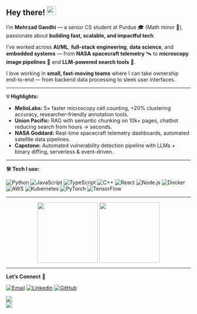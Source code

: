 ## Hey there! <img src="https://media.giphy.com/media/hvRJCLFzcasrR4ia7z/giphy.gif" width="25px" height="25px">

I’m **Mehrzad Gandhi** — a senior CS student at Purdue 🎓 (Math minor 📐), passionate about **building fast, scalable, and impactful tech**.  

I’ve worked across **AI/ML**, **full-stack engineering**, **data science**, and **embedded systems** — from **NASA spacecraft telemetry** 🛰 to **microscopy image pipelines** 🧫 and **LLM-powered search tools** 🤖.  

I love working in **small, fast-moving teams** where I can take ownership end-to-end — from backend data processing to sleek user interfaces.  

---

**💡 Highlights:**  
- **MelioLabs:** 5× faster microscopy cell counting, +20% clustering accuracy, researcher-friendly annotation tools.  
- **Union Pacific:** RAG with semantic chunking on 10k+ pages, chatbot reducing search from hours → seconds.  
- **NASA Goddard:** Real-time spacecraft telemetry dashboards, automated satellite data pipelines.  
- **Capstone:** Automated vulnerability detection pipeline with LLMs + binary diffing, serverless & event-driven.  

---

**🛠 Tech I use:**  

<p>
  <img alt="Python" src="https://img.shields.io/badge/python-%2314354C.svg?style=for-the-badge&logo=python&logoColor=white"/>
  <img alt="JavaScript" src="https://img.shields.io/badge/javascript-%23323330.svg?style=for-the-badge&logo=javascript&logoColor=%23F7DF1E"/>
  <img alt="TypeScript" src="https://img.shields.io/badge/typescript-%23007ACC.svg?style=for-the-badge&logo=typescript&logoColor=white"/>
  <img alt="C++" src="https://img.shields.io/badge/c++-%2300599C.svg?style=for-the-badge&logo=cplusplus&logoColor=white"/>
  <img alt="React" src="https://img.shields.io/badge/react-%2320232a.svg?style=for-the-badge&logo=react&logoColor=%2361DAFB"/>
  <img alt="Node.js" src="https://img.shields.io/badge/node.js-%2343853D.svg?style=for-the-badge&logo=node.js&logoColor=white"/>
  <img alt="Docker" src="https://img.shields.io/badge/docker-%230db7ed.svg?style=for-the-badge&logo=docker&logoColor=white"/>
  <img alt="AWS" src="https://img.shields.io/badge/AWS-%23FF9900.svg?style=for-the-badge&logo=amazonaws&logoColor=white"/>
  <img alt="Kubernetes" src="https://img.shields.io/badge/kubernetes-%23326ce5.svg?style=for-the-badge&logo=kubernetes&logoColor=white"/>
  <img alt="PyTorch" src="https://img.shields.io/badge/pytorch-%23EE4C2C.svg?style=for-the-badge&logo=pytorch&logoColor=white"/>
  <img alt="TensorFlow" src="https://img.shields.io/badge/tensorflow-%23FF6F00.svg?style=for-the-badge&logo=tensorflow&logoColor=white"/>
</p>

---

<p align="center">
  <img height=165 align="center" src="https://github-readme-stats.vercel.app/api?username=mkg880&show_icons=true&theme=gotham">
  <img height=165 align="center" src="https://github-readme-stats.vercel.app/api/top-langs/?username=mkg880&title_color=2aa889&text_color=99d1ce&icon_color=2bbc8a&bg_color=0c1014&langs_count=8&layout=compact" />
</p>

---

**Let’s Connect** 🤝  
<p>
  <a href="mailto:gandhimehrzad@gmail.com" target="_blank"><img alt="Email" src="https://img.shields.io/badge/email-%230077B5.svg?&style=for-the-badge&logo=gmail&logoColor=white" /></a>
  <a href="https://www.linkedin.com/in/mehrzad-gandhi" target="_blank"><img alt="LinkedIn" src="https://img.shields.io/badge/linkedin-%230077B5.svg?&style=for-the-badge&logo=linkedin&logoColor=white" /></a>
  <a href="https://github.com/mkg880" target="_blank"><img alt="GitHub" src="https://img.shields.io/badge/github-%23121011.svg?&style=for-the-badge&logo=github&logoColor=white" /></a>
</p>

[![](https://komarev.com/ghpvc/?username=mkg880&color=blue&label=Profile%20Views)](https://github.com/mkg880)  
[![](https://img.shields.io/github/followers/mkg880?label=GitHub%20Followers)](https://github.com/mkg880)  